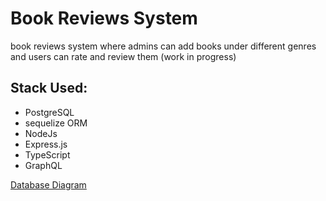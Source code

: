 # Book Reviews System 
book reviews system where admins can add books under different genres and users can rate and review them (work in progress)
## Stack Used: 
- PostgreSQL
- sequelize ORM
- NodeJs
- Express.js
- TypeScript
- GraphQL

[Database Diagram](https://dbdiagram.io/d/6325b2a00911f91ba5d1655b)
